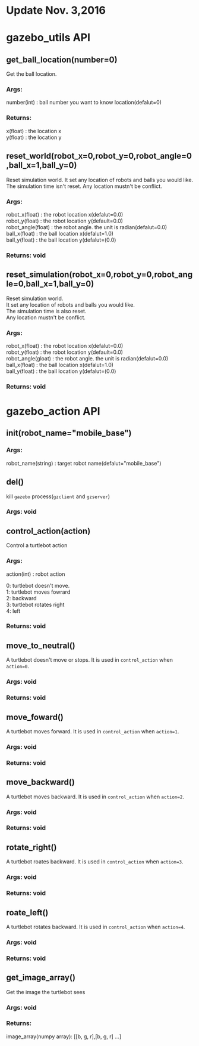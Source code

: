 # Update Nov. 3,2016

# gazebo_utils API

## get_ball_location(number=0)
  
Get the ball location.
  
  
### Args:  
number(int) : ball number you want to know location(defalut=0)
  
  
### Returns:
x(float) : the location x  
y(float) : the location y  


## reset_world(robot_x=0,robot_y=0,robot_angle=0,ball_x=1,ball_y=0)

Reset simulation world.
It set any location of robots and balls you would like.
The simulation time isn't reset.
Any location mustn't be conflict.
  
  
### Args:  
robot_x(float) : the robot location x(defalut=0.0)  
robot_y(float) : the robot location y(default=0.0)  
robot_angle(float) : the robot angle. the unit is radian(defalut=0.0)  
ball_x(float) : the ball location x(defalut=1.0)  
ball_y(float) : the ball location y(defalut=(0.0)  
  
  
### Returns: void
  
  
## reset_simulation(robot_x=0,robot_y=0,robot_angle=0,ball_x=1,ball_y=0)
  
Reset simulation world.  
It set any location of robots and balls you would like.  
The simulation time is also reset.  
Any location mustn't be conflict.  
  
  
### Args:  
robot_x(float) : the robot location x(defalut=0.0)  
robot_y(float) : the robot location y(default=0.0)  
robot_angle(gloat) : the robot angle. the unit is radian(defalut=0.0)  
ball_x(float) : the ball location x(defalut=1.0)  
ball_y(float) : the ball location y(defalut=(0.0)  
  
  
### Returns: void


# gazebo_action API

## __init__(robot_name="mobile_base")

### Args:  
robot_name(string) : target robot name(defalut="mobile_base")


## __del__()

kill `gazebo` process(`gzclient` and `gzserver`)

### Args: void


## control_action(action)

Control a turtlebot action

### Args:  
action(int) : robot action  

   0: turtlebot doesn't move.  
   1: turtlebot moves fowrard  
   2:            backward  
   3: turtlebot rotates right  
   4:              left  


### Returns: void  


## move_to_neutral()

A turtlebot doesn't move or stops.
It is used in `control_action` when `action=0`.  

### Args: void

### Returns: void


## move_foward()

A turtlebot moves forward.
It is used in `control_action` when `action=1`.  

### Args: void

### Returns: void


## move_backward()

A turtlebot moves backward.
It is used in `control_action` when `action=2`.

### Args: void

### Returns: void


## rotate_right()

A turtlebot roates backward.
It is used in `control_action` when `action=3`.

### Args: void

### Returns: void


## roate_left()

A turtlebot rotates backward.
It is used in `control_action` when `action=4`.

### Args: void

### Returns: void


## get_image_array()

Get the image the turtlebot sees

### Args: void

### Returns:  
image_array(numpy array): [[b, g, r],[b, g, r] ...]
